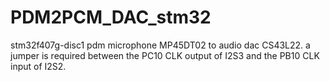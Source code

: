 # PDM2PCM_DAC_stm32
stm32f407g-disc1 pdm microphone MP45DT02 to audio dac CS43L22. a jumper is required between the PC10 CLK output of I2S3 and the PB10 CLK input of I2S2.
